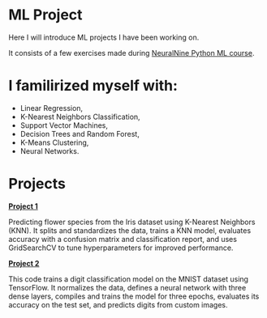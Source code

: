 # ML Project

Here I will introduce ML projects I have been working on.

It consists of a few exercises made during [NeuralNine Python ML course](https://www.youtube.com/watch?v=jg5paDArl3E&list=PL7yh-TELLS1EZGz1-VDltwdwZvPV-jliQ&index=2&ab_channel=NeuralNine).

# I familirized myself with:
- Linear Regression,
- K-Nearest Neighbors Classification,
- Support Vector Machines,
- Decision Trees and Random Forest,
- K-Means Clustering,
- Neural Networks.

# Projects

**[Project 1](KNN_classifying_plants.py)**

Predicting flower species from the Iris dataset using K-Nearest Neighbors (KNN). It splits and standardizes the data, trains a KNN model, evaluates accuracy with a confusion matrix and classification report, and uses GridSearchCV to tune hyperparameters for improved performance.

**[Project 2](tf_identifying_handwritten_digits)**

This code trains a digit classification model on the MNIST dataset using TensorFlow. It normalizes the data, defines a neural network with three dense layers, compiles and trains the model for three epochs, evaluates its accuracy on the test set, and predicts digits from custom images.

